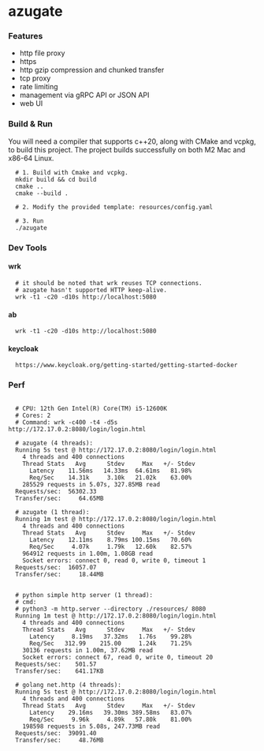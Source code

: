 # azugate

### Features

- http file proxy
- https
- http gzip compression and chunked transfer
- tcp proxy
- rate limiting
- management via gRPC API or JSON API
- web UI

### Build & Run

You will need a compiler that supports c++20, along with CMake and vcpkg, to build this project. The project builds successfully on both M2 Mac and x86-64 Linux.
 
```shell
  # 1. Build with Cmake and vcpkg.
  mkdir build && cd build
  cmake ..
  cmake --build .
  
  # 2. Modify the provided template: resources/config.yaml
  
  # 3. Run
  ./azugate

```

### Dev Tools
#### wrk

```shell
  # it should be noted that wrk reuses TCP connections.
  # azugate hasn't supported HTTP keep-alive.
  wrk -t1 -c20 -d10s http://localhost:5080
```

#### ab

```shell
  wrk -t1 -c20 -d10s http://localhost:5080
```

#### keycloak
```shell
  https://www.keycloak.org/getting-started/getting-started-docker
```

### Perf

```shell

  # CPU: 12th Gen Intel(R) Core(TM) i5-12600K
  # Cores: 2
  # Command: wrk -c400 -t4 -d5s http://172.17.0.2:8080/login/login.html

  # azugate (4 threads):
  Running 5s test @ http://172.17.0.2:8080/login/login.html
    4 threads and 400 connections
    Thread Stats   Avg      Stdev     Max   +/- Stdev
      Latency    11.56ms   14.33ms  64.61ms   81.98%
      Req/Sec    14.31k     3.10k   21.02k    63.00%
    285529 requests in 5.07s, 327.85MB read
  Requests/sec:  56302.33
  Transfer/sec:     64.65MB

  # azugate (1 thread):
  Running 1m test @ http://172.17.0.2:8080/login/login.html
    4 threads and 400 connections
    Thread Stats   Avg      Stdev     Max   +/- Stdev
      Latency    12.11ms    8.79ms 100.15ms   70.60%
      Req/Sec     4.07k     1.79k   12.60k    82.57%
    964912 requests in 1.00m, 1.08GB read
    Socket errors: connect 0, read 0, write 0, timeout 1
  Requests/sec:  16057.07
  Transfer/sec:     18.44MB


  # python simple http server (1 thread):
  # cmd:
  # python3 -m http.server --directory ./resources/ 8080
  Running 1m test @ http://172.17.0.2:8080/login/login.html
    4 threads and 400 connections
    Thread Stats   Avg      Stdev     Max   +/- Stdev
      Latency     8.19ms   37.32ms   1.76s    99.28%
      Req/Sec   312.99    215.00     1.24k    71.25%
    30136 requests in 1.00m, 37.62MB read
    Socket errors: connect 67, read 0, write 0, timeout 20
  Requests/sec:    501.57
  Transfer/sec:    641.17KB

  # golang net.http (4 threads):
  Running 5s test @ http://172.17.0.2:8080/login/login.html
    4 threads and 400 connections
    Thread Stats   Avg      Stdev     Max   +/- Stdev
      Latency    29.16ms   39.30ms 389.58ms   83.07%
      Req/Sec     9.96k     4.89k   57.80k    81.00%
    198598 requests in 5.08s, 247.73MB read
  Requests/sec:  39091.40
  Transfer/sec:     48.76MB
```